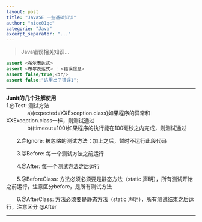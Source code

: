 ```yaml
---
layout: post
title: "JavaSE 一些基础知识"
author: "nice01qc"
categorie: "Java"
excerpt_separator: "..."
---
```


> Java错误相关知识...
>

```java
assert <布尔表达式> 
assert <布尔表达式> : <错误信息>
assert false/true;<br/>
assert false:"这里出了错误1";
```

----------

**Junit的几个注解使用**<br/>
1.@Test: 测试方法<br/>
　　　　a)(expected=XXException.class)如果程序的异常和XXException.class一样，则测试通过<br/>
　　　　b)(timeout=100)如果程序的执行能在100毫秒之内完成，则测试通过<br/>

　　2.@Ignore: 被忽略的测试方法：加上之后，暂时不运行此段代码<br/>

　　3.@Before: 每一个测试方法之前运行<br/>

　　4.@After: 每一个测试方法之后运行<br/>

　　5.@BeforeClass: 方法必须必须要是静态方法（static 声明），所有测试开始之前运行，注意区分before，是所有测试方法<br/>

　　6.@AfterClass: 方法必须要是静态方法（static 声明），所有测试结束之后运行，注意区分 @After<br/>

----------


